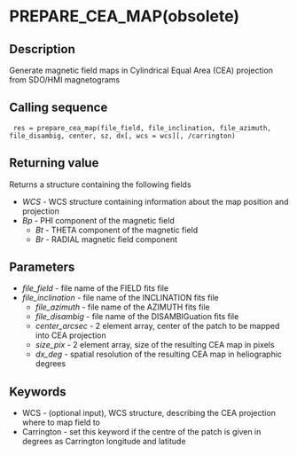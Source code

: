 # PREPARE_CEA_MAP(obsolete)
## Description
Generate magnetic field maps in Cylindrical Equal Area (CEA) projection from SDO/HMI magnetograms
## Calling sequence

```idl
 res = prepare_cea_map(file_field, file_inclination, file_azimuth, file_disambig, center, sz, dx[, wcs = wcs][, /carrington)
```
## Returning value
Returns a structure containing the following fields
* *WCS* - WCS structure containing information about the map position and projection
* *Bp* - PHI component of the magnetic field
    * *Bt* - THETA component of the magnetic field
    * *Br* - RADIAL magnetic field component

## Parameters
*   *file_field* - file name of the FIELD fits file
*   *file_inclination* - file name of the INCLINATION fits file
     *   *file_azimuth* - file name of the AZIMUTH fits file
     *   *file_disambig* - file name of the DISAMBIGuation fits file
     *   *center_arcsec* - 2 element array, center of the patch to be mapped into CEA projection
     *   *size_pix* - 2 element array, size of the resulting CEA map in pixels
     *   *dx_deg* - spatial resolution of the resulting CEA map in heliographic degrees


## Keywords

- WCS - (optional input), WCS structure, describing the CEA projection where to map field to
- Carrington - set this keyword if the centre of the patch is given in degrees as Carrington longitude and latitude
